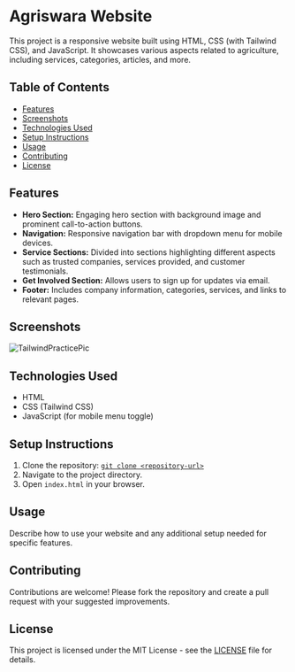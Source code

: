 # Agriswara Website

This project is a responsive website built using HTML, CSS (with Tailwind CSS), and JavaScript. It showcases various aspects related to agriculture, including services, categories, articles, and more.

## Table of Contents

- [Features](#features)
- [Screenshots](#screenshots)
- [Technologies Used](#technologies-used)
- [Setup Instructions](#setup-instructions)
- [Usage](#usage)
- [Contributing](#contributing)
- [License](#license)

## Features

- **Hero Section:** Engaging hero section with background image and prominent call-to-action buttons.
- **Navigation:** Responsive navigation bar with dropdown menu for mobile devices.
- **Service Sections:** Divided into sections highlighting different aspects such as trusted companies, services provided, and customer testimonials.
- **Get Involved Section:** Allows users to sign up for updates via email.
- **Footer:** Includes company information, categories, services, and links to relevant pages.

## Screenshots

![TailwindPracticePic](TailwindPracticePic.png)

## Technologies Used

- HTML
- CSS (Tailwind CSS)
- JavaScript (for mobile menu toggle)

## Setup Instructions

1. Clone the repository: [`git clone <repository-url>`](https://github.com/shnumtylmz/Patika.Dev-Front-End-Bootcamp/tree/main/Week-4)
2. Navigate to the project directory.
3. Open `index.html` in your browser.

## Usage

Describe how to use your website and any additional setup needed for specific features.

## Contributing

Contributions are welcome! Please fork the repository and create a pull request with your suggested improvements.

## License

This project is licensed under the MIT License - see the [LICENSE](LICENSE) file for details.
